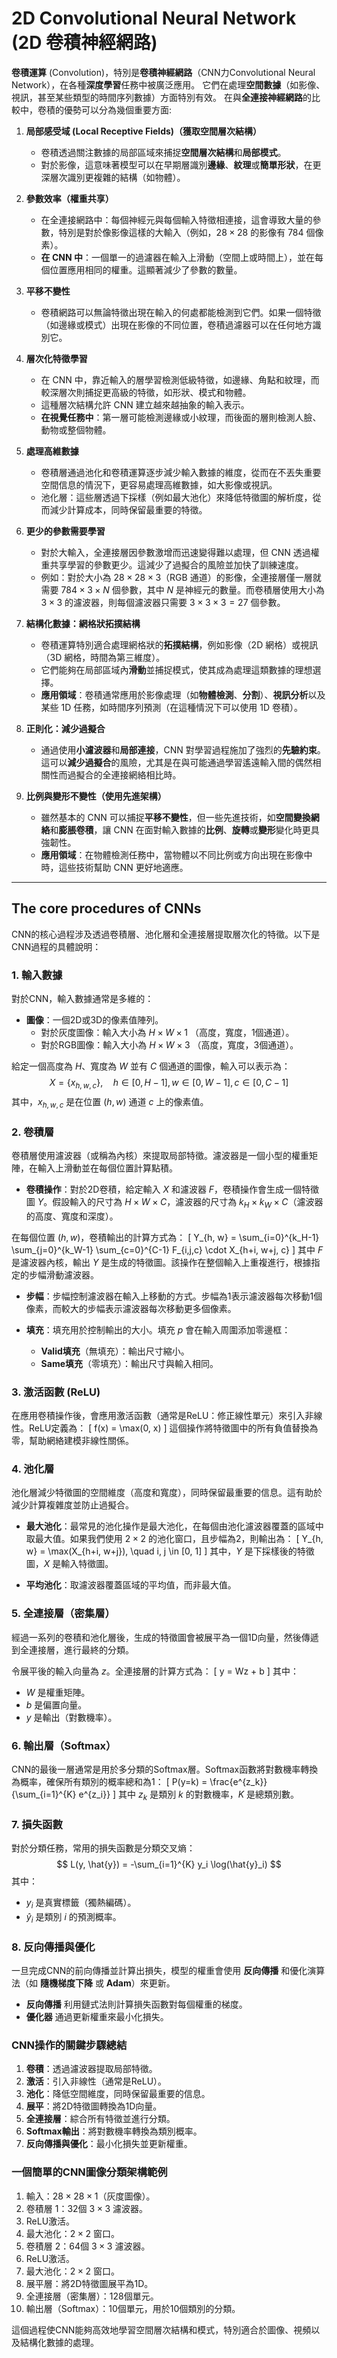 # 2D Convolutional Neural Network (2D 卷積神經網路)

**卷積運算** (Convolution)，特別是**卷積神經網路**（CNN力Convolutional Neural Network），在各種**深度學習**任務中被廣泛應用。
它們在處理**空間數據**（如影像、視訊，甚至某些類型的時間序列數據）方面特別有效。
在與**全連接神經網路**的比較中，卷積的優勢可以分為幾個重要方面:

1. **局部感受域 (Local Receptive Fields)（獲取空間層次結構）**
   - 卷積透過關注數據的局部區域來捕捉**空間層次結構**和**局部模式**。
   - 對於影像，這意味著模型可以在早期層識別**邊緣**、**紋理**或**簡單形狀**，在更深層次識別更複雜的結構（如物體）。
2. **參數效率（權重共享）**
   - 在全連接網路中：每個神經元與每個輸入特徵相連接，這會導致大量的參數，特別是對於像影像這樣的大輸入（例如，$28\times28$ 的影像有 784 個像素）。
   - **在 CNN 中**：一個單一的過濾器在輸入上滑動（空間上或時間上），並在每個位置應用相同的權重。這顯著減少了參數的數量。
3. **平移不變性**
   - 卷積網路可以無論特徵出現在輸入的何處都能檢測到它們。如果一個特徵（如邊緣或模式）出現在影像的不同位置，卷積過濾器可以在任何地方識別它。
4. **層次化特徵學習**
   - 在 CNN 中，靠近輸入的層學習檢測低級特徵，如邊緣、角點和紋理，而較深層次則捕捉更高級的特徵，如形狀、模式和物體。
   - 這種層次結構允許 CNN 建立越來越抽象的輸入表示。
   - **在視覺任務中**：第一層可能檢測邊緣或小紋理，而後面的層則檢測人臉、動物或整個物體。
5. **處理高維數據**
   - 卷積層通過池化和卷積運算逐步減少輸入數據的維度，從而在不丟失重要空間信息的情況下，更容易處理高維數據，如大影像或視訊。
   - 池化層：這些層透過下採樣（例如最大池化）來降低特徵圖的解析度，從而減少計算成本，同時保留最重要的特徵。
6. **更少的參數需要學習**
   - 對於大輸入，全連接層因參數激增而迅速變得難以處理，但 CNN 透過權重共享學習的參數更少。這減少了過擬合的風險並加快了訓練速度。
   - 例如：對於大小為 $28 \times 28 \times 3$（RGB 通道）的影像，全連接層僅一層就需要 $784 \times 3 \times N$ 個參數，其中 $N$ 是神經元的數量。而卷積層使用大小為 $3 \times 3$ 的濾波器，則每個濾波器只需要 $3 \times 3 \times 3 = 27$ 個參數。
7. **結構化數據：網格狀拓撲結構**  
   - 卷積運算特別適合處理網格狀的**拓撲結構**，例如影像（2D 網格）或視訊（3D 網格，時間為第三維度）。  
   - 它們能夠在局部區域內**滑動**並捕捉模式，使其成為處理這類數據的理想選擇。  
   - **應用領域**：卷積通常應用於影像處理（如**物體檢測**、**分割**）、**視訊分析**以及某些 1D 任務，如時間序列預測（在這種情況下可以使用 1D 卷積）。

8. **正則化：減少過擬合**  
   - 通過使用**小濾波器**和**局部連接**，CNN 對學習過程施加了強烈的**先驗約束**。這可以**減少過擬合**的風險，尤其是在與可能通過學習遙遠輸入間的偶然相關性而過擬合的全連接網絡相比時。

9. **比例與變形不變性（使用先進架構）**  
   - 雖然基本的 CNN 可以捕捉**平移不變性**，但一些先進技術，如**空間變換網絡**和**膨脹卷積**，讓 CNN 在面對輸入數據的**比例**、**旋轉**或**變形**變化時更具強韌性。  
   - **應用領域**：在物體檢測任務中，當物體以不同比例或方向出現在影像中時，這些技術幫助 CNN 更好地適應。

---

## The core procedures of CNNs

CNN的核心過程涉及透過卷積層、池化層和全連接層提取層次化的特徵。以下是CNN過程的具體說明：

### 1. **輸入數據**

對於CNN，輸入數據通常是多維的：

- **圖像**：一個2D或3D的像素值陣列。
  - 對於灰度圖像：輸入大小為 $H \times W \times 1$ （高度，寬度，1個通道）。
  - 對於RGB圖像：輸入大小為 $H \times W \times 3$ （高度，寬度，3個通道）。

給定一個高度為 $H$、寬度為 $W$ 並有 $C$ 個通道的圖像，輸入可以表示為：
$$
X = \{x_{h,w,c}\}, \quad h \in [0, H-1], w \in [0, W-1], c \in [0, C-1]
$$
其中，$x_{h,w,c}$ 是在位置 $(h, w)$ 通道 $c$ 上的像素值。

### 2. **卷積層**

卷積層使用濾波器（或稱為內核）來提取局部特徵。濾波器是一個小型的權重矩陣，在輸入上滑動並在每個位置計算點積。

- **卷積操作**：對於2D卷積，給定輸入 $X$ 和濾波器 $F$，卷積操作會生成一個特徵圖 $Y$。假設輸入的尺寸為 $H \times W \times C$，濾波器的尺寸為 $k_H \times k_W \times C$（濾波器的高度、寬度和深度）。

在每個位置 $(h, w)$，卷積輸出的計算方式為：
\[
Y_{h, w} = \sum_{i=0}^{k_H-1} \sum_{j=0}^{k_W-1} \sum_{c=0}^{C-1} F_{i,j,c} \cdot X_{h+i, w+j, c}
\]
其中 $F$ 是濾波器內核，輸出 $Y$ 是生成的特徵圖。該操作在整個輸入上重複進行，根據指定的步幅滑動濾波器。

- **步幅**：步幅控制濾波器在輸入上移動的方式。步幅為1表示濾波器每次移動1個像素，而較大的步幅表示濾波器每次移動更多個像素。
  
- **填充**：填充用於控制輸出的大小。填充 $p$ 會在輸入周圍添加零邊框：
  - **Valid填充**（無填充）：輸出尺寸縮小。
  - **Same填充**（零填充）：輸出尺寸與輸入相同。

### 3. **激活函數 (ReLU)**

在應用卷積操作後，會應用激活函數（通常是ReLU：修正線性單元）來引入非線性。ReLU定義為：
\[
f(x) = \max(0, x)
\]
這個操作將特徵圖中的所有負值替換為零，幫助網絡建模非線性關係。

### 4. **池化層**

池化層減少特徵圖的空間維度（高度和寬度），同時保留最重要的信息。這有助於減少計算複雜度並防止過擬合。

- **最大池化**：最常見的池化操作是最大池化，在每個由池化濾波器覆蓋的區域中取最大值。如果我們使用 $2 \times 2$ 的池化窗口，且步幅為2，則輸出為：
\[
Y_{h, w} = \max(X_{h+i, w+j}), \quad i, j \in [0, 1]
\]
其中，$Y$ 是下採樣後的特徵圖，$X$ 是輸入特徵圖。

- **平均池化**：取濾波器覆蓋區域的平均值，而非最大值。

### 5. **全連接層（密集層）**

經過一系列的卷積和池化層後，生成的特徵圖會被展平為一個1D向量，然後傳遞到全連接層，進行最終的分類。

令展平後的輸入向量為 $z$。全連接層的計算方式為：
\[
y = Wz + b
\]
其中：

- $W$ 是權重矩陣。
- $b$ 是偏置向量。
- $y$ 是輸出（對數機率）。

### 6. **輸出層（Softmax）**

CNN的最後一層通常是用於多分類的Softmax層。Softmax函數將對數機率轉換為概率，確保所有類別的概率總和為1：
\[
P(y=k) = \frac{e^{z_k}}{\sum_{i=1}^{K} e^{z_i}}
\]
其中 $z_k$ 是類別 $k$ 的對數機率，$K$ 是總類別數。

### 7. **損失函數**

對於分類任務，常用的損失函數是分類交叉熵：
$$
L(y, \hat{y}) = -\sum_{i=1}^{K} y_i \log(\hat{y}_i)
$$
其中：

- $y_i$ 是真實標籤（獨熱編碼）。
- $\hat{y}_i$ 是類別 $i$ 的預測概率。

### 8. **反向傳播與優化**

一旦完成CNN的前向傳播並計算出損失，模型的權重會使用 **反向傳播** 和優化演算法（如 **隨機梯度下降** 或 **Adam**）來更新。

- **反向傳播** 利用鏈式法則計算損失函數對每個權重的梯度。
- **優化器** 通過更新權重來最小化損失。

### CNN操作的關鍵步驟總結

1. **卷積**：透過濾波器提取局部特徵。
2. **激活**：引入非線性（通常是ReLU）。
3. **池化**：降低空間維度，同時保留最重要的信息。
4. **展平**：將2D特徵圖轉換為1D向量。
5. **全連接層**：綜合所有特徵並進行分類。
6. **Softmax輸出**：將對數機率轉換為類別概率。
7. **反向傳播與優化**：最小化損失並更新權重。

### 一個簡單的CNN圖像分類架構範例

1. 輸入：$28 \times 28 \times 1$（灰度圖像）。
2. 卷積層 1：32個 $3 \times 3$ 濾波器。
3. ReLU激活。
4. 最大池化：$2 \times 2$ 窗口。
5. 卷積層 2：64個 $3 \times 3$ 濾波器。
6. ReLU激活。
7. 最大池化：$2 \times 2$ 窗口。
8. 展平層：將2D特徵圖展平為1D。
9. 全連接層（密集層）：128個單元。
10. 輸出層（Softmax）：10個單元，用於10個類別的分類。

這個過程使CNN能夠高效地學習空間層次結構和模式，特別適合於圖像、視頻以及結構化數據的處理。
